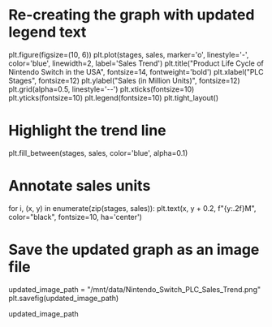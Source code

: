 # Re-creating the graph with updated legend text
plt.figure(figsize=(10, 6))
plt.plot(stages, sales, marker='o', linestyle='-', color='blue', linewidth=2, label='Sales Trend')
plt.title("Product Life Cycle of Nintendo Switch in the USA", fontsize=14, fontweight='bold')
plt.xlabel("PLC Stages", fontsize=12)
plt.ylabel("Sales (in Million Units)", fontsize=12)
plt.grid(alpha=0.5, linestyle='--')
plt.xticks(fontsize=10)
plt.yticks(fontsize=10)
plt.legend(fontsize=10)
plt.tight_layout()

# Highlight the trend line
plt.fill_between(stages, sales, color='blue', alpha=0.1)

# Annotate sales units
for i, (x, y) in enumerate(zip(stages, sales)):
    plt.text(x, y + 0.2, f"{y:.2f}M", color="black", fontsize=10, ha='center')

# Save the updated graph as an image file
updated_image_path = "/mnt/data/Nintendo_Switch_PLC_Sales_Trend.png"
plt.savefig(updated_image_path)

updated_image_path
